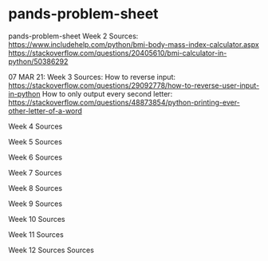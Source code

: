 # pands-problem-sheet
pands-problem-sheet
Week 2 
Sources:
https://www.includehelp.com/python/bmi-body-mass-index-calculator.aspx
https://stackoverflow.com/questions/20405610/bmi-calculator-in-python/50386292


07 MAR 21: 
Week 3
Sources: 
How to reverse input: https://stackoverflow.com/questions/29092778/how-to-reverse-user-input-in-python
How to only output every second letter: https://stackoverflow.com/questions/48873854/python-printing-ever-other-letter-of-a-word

Week 4
Sources

Week 5 
Sources 

Week 6 
Sources

Week 7 
Sources

Week 8
Sources

Week 9 
Sources


Week 10 
Sources


Week 11
Sources

Week 12
Sources
Sources
